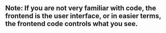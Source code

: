 ## Note: If you are not very familiar with code, the frontend is the user interface, or in easier terms, the frontend code controls what you see.
